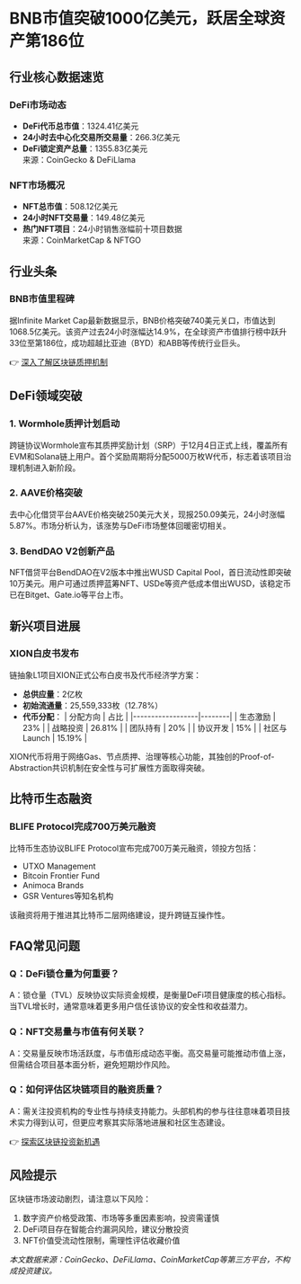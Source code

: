 # BNB市值突破1000亿美元，跃居全球资产第186位

## 行业核心数据速览

### DeFi市场动态
- **DeFi代币总市值**：1324.41亿美元  
- **24小时去中心化交易所交易量**：266.3亿美元  
- **DeFi锁定资产总量**：1355.83亿美元  
  来源：CoinGecko & DeFiLlama

### NFT市场概况
- **NFT总市值**：508.12亿美元  
- **24小时NFT交易量**：149.48亿美元  
- **热门NFT项目**：24小时销售涨幅前十项目数据  
  来源：CoinMarketCap & NFTGO

## 行业头条

### BNB市值里程碑
据Infinite Market Cap最新数据显示，BNB价格突破740美元关口，市值达到1068.5亿美元。该资产过去24小时涨幅达14.9%，在全球资产市值排行榜中跃升33位至第186位，成功超越比亚迪（BYD）和ABB等传统行业巨头。

👉 [深入了解区块链质押机制](https://bit.ly/okx_welcome)

## DeFi领域突破

### 1. Wormhole质押计划启动
跨链协议Wormhole宣布其质押奖励计划（SRP）于12月4日正式上线，覆盖所有EVM和Solana链上用户。首个奖励周期将分配5000万枚W代币，标志着该项目治理机制进入新阶段。

### 2. AAVE价格突破
去中心化借贷平台AAVE价格突破250美元大关，现报250.09美元，24小时涨幅5.87%。市场分析认为，该涨势与DeFi市场整体回暖密切相关。

### 3. BendDAO V2创新产品
NFT借贷平台BendDAO在V2版本中推出WUSD Capital Pool，首日流动性即突破10万美元。用户可通过质押蓝筹NFT、USDe等资产低成本借出WUSD，该稳定币已在Bitget、Gate.io等平台上市。

## 新兴项目进展

### XION白皮书发布
链抽象L1项目XION正式公布白皮书及代币经济学方案：
- **总供应量**：2亿枚
- **初始流通量**：25,559,333枚（12.78%）
- **代币分配**：
  | 分配方向         | 占比   |
  |------------------|--------|
  | 生态激励         | 23%    |
  | 战略投资         | 26.81% |
  | 团队持有         | 20%    |
  | 协议开发         | 15%    |
  | 社区与Launch     | 15.19% |

XION代币将用于网络Gas、节点质押、治理等核心功能，其独创的Proof-of-Abstraction共识机制在安全性与可扩展性方面取得突破。

## 比特币生态融资

### BLIFE Protocol完成700万美元融资
比特币生态协议BLIFE Protocol宣布完成700万美元融资，领投方包括：
- UTXO Management
- Bitcoin Frontier Fund
- Animoca Brands
- GSR Ventures等知名机构

该融资将用于推进其比特币二层网络建设，提升跨链互操作性。

## FAQ常见问题

### Q：DeFi锁仓量为何重要？
A：锁仓量（TVL）反映协议实际资金规模，是衡量DeFi项目健康度的核心指标。当TVL增长时，通常意味着更多用户信任该协议的安全性和收益潜力。

### Q：NFT交易量与市值有何关联？
A：交易量反映市场活跃度，与市值形成动态平衡。高交易量可能推动市值上涨，但需结合项目基本面分析，避免短期炒作风险。

### Q：如何评估区块链项目的融资质量？
A：需关注投资机构的专业性与持续支持能力。头部机构的参与往往意味着项目技术实力得到认可，但更应考察其实际落地进展和社区生态建设。

👉 [探索区块链投资新机遇](https://bit.ly/okx_welcome)

## 风险提示
区块链市场波动剧烈，请注意以下风险：
1. 数字资产价格受政策、市场等多重因素影响，投资需谨慎
2. DeFi项目存在智能合约漏洞风险，建议分散投资
3. NFT价值受流动性限制，需理性评估收藏价值

*本文数据来源：CoinGecko、DeFiLlama、CoinMarketCap等第三方平台，不构成投资建议。*